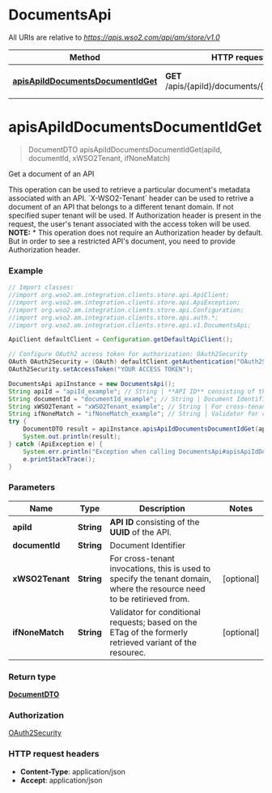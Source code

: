 # DocumentsApi

All URIs are relative to *https://apis.wso2.com/api/am/store/v1.0*

Method | HTTP request | Description
------------- | ------------- | -------------
[**apisApiIdDocumentsDocumentIdGet**](DocumentsApi.md#apisApiIdDocumentsDocumentIdGet) | **GET** /apis/{apiId}/documents/{documentId} | Get a document of an API 


<a name="apisApiIdDocumentsDocumentIdGet"></a>
# **apisApiIdDocumentsDocumentIdGet**
> DocumentDTO apisApiIdDocumentsDocumentIdGet(apiId, documentId, xWSO2Tenant, ifNoneMatch)

Get a document of an API 

This operation can be used to retrieve a particular document&#39;s metadata associated with an API.  &#x60;X-WSO2-Tenant&#x60; header can be used to retrive a document of an API that belongs to a different tenant domain. If not specified super tenant will be used. If Authorization header is present in the request, the user&#39;s tenant associated with the access token will be used.  **NOTE:** * This operation does not require an Authorization header by default. But in order to see a restricted API&#39;s document, you need to provide Authorization header. 

### Example
```java
// Import classes:
//import org.wso2.am.integration.clients.store.api.ApiClient;
//import org.wso2.am.integration.clients.store.api.ApiException;
//import org.wso2.am.integration.clients.store.api.Configuration;
//import org.wso2.am.integration.clients.store.api.auth.*;
//import org.wso2.am.integration.clients.store.api.v1.DocumentsApi;

ApiClient defaultClient = Configuration.getDefaultApiClient();

// Configure OAuth2 access token for authorization: OAuth2Security
OAuth OAuth2Security = (OAuth) defaultClient.getAuthentication("OAuth2Security");
OAuth2Security.setAccessToken("YOUR ACCESS TOKEN");

DocumentsApi apiInstance = new DocumentsApi();
String apiId = "apiId_example"; // String | **API ID** consisting of the **UUID** of the API. 
String documentId = "documentId_example"; // String | Document Identifier 
String xWSO2Tenant = "xWSO2Tenant_example"; // String | For cross-tenant invocations, this is used to specify the tenant domain, where the resource need to be   retirieved from. 
String ifNoneMatch = "ifNoneMatch_example"; // String | Validator for conditional requests; based on the ETag of the formerly retrieved variant of the resourec. 
try {
    DocumentDTO result = apiInstance.apisApiIdDocumentsDocumentIdGet(apiId, documentId, xWSO2Tenant, ifNoneMatch);
    System.out.println(result);
} catch (ApiException e) {
    System.err.println("Exception when calling DocumentsApi#apisApiIdDocumentsDocumentIdGet");
    e.printStackTrace();
}
```

### Parameters

Name | Type | Description  | Notes
------------- | ------------- | ------------- | -------------
 **apiId** | **String**| **API ID** consisting of the **UUID** of the API.  |
 **documentId** | **String**| Document Identifier  |
 **xWSO2Tenant** | **String**| For cross-tenant invocations, this is used to specify the tenant domain, where the resource need to be   retirieved from.  | [optional]
 **ifNoneMatch** | **String**| Validator for conditional requests; based on the ETag of the formerly retrieved variant of the resourec.  | [optional]

### Return type

[**DocumentDTO**](DocumentDTO.md)

### Authorization

[OAuth2Security](../README.md#OAuth2Security)

### HTTP request headers

 - **Content-Type**: application/json
 - **Accept**: application/json

